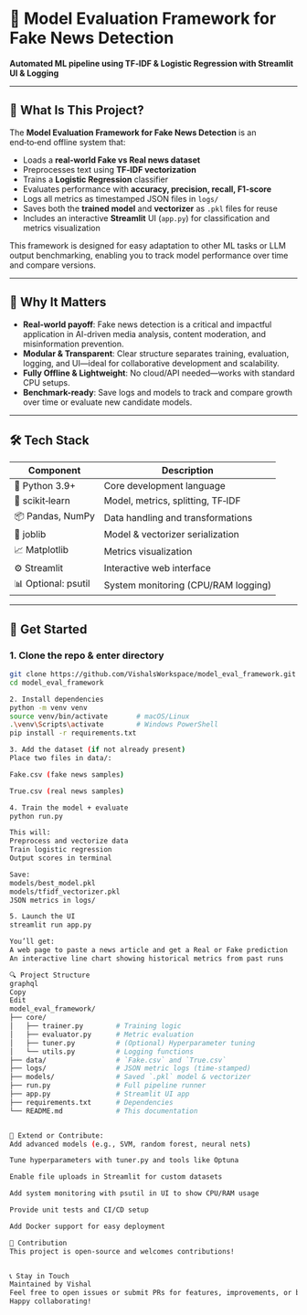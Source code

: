 
# 🚀 Model Evaluation Framework for Fake News Detection

**Automated ML pipeline using TF‑IDF & Logistic Regression with Streamlit UI & Logging**

---

## 📌 What Is This Project?

The **Model Evaluation Framework for Fake News Detection** is an end‑to‑end offline system that:

- Loads a **real-world Fake vs Real news dataset**
- Preprocesses text using **TF‑IDF vectorization**
- Trains a **Logistic Regression** classifier
- Evaluates performance with **accuracy, precision, recall, F1-score**
- Logs all metrics as timestamped JSON files in `logs/`
- Saves both the **trained model** and **vectorizer** as `.pkl` files for reuse
- Includes an interactive **Streamlit** UI (`app.py`) for classification and metrics visualization

This framework is designed for easy adaptation to other ML tasks or LLM output benchmarking, enabling you to track model performance over time and compare versions.

---

## 🌟 Why It Matters

- **Real-world payoff**: Fake news detection is a critical and impactful application in AI-driven media analysis, content moderation, and misinformation prevention.
- **Modular & Transparent**: Clear structure separates training, evaluation, logging, and UI—ideal for collaborative development and scalability.
- **Fully Offline & Lightweight**: No cloud/API needed—works with standard CPU setups.
- **Benchmark-ready**: Save logs and models to track and compare growth over time or evaluate new candidate models.

---

## 🛠️ Tech Stack

| Component               | Description                              |
|------------------------|------------------------------------------|
| 🐍 Python 3.9+         | Core development language                |
| 🧮 scikit‑learn         | Model, metrics, splitting, TF‑IDF        |
| 📦 Pandas, NumPy        | Data handling and transformations        |
| 💾 joblib               | Model & vectorizer serialization        |
| 📈 Matplotlib           | Metrics visualization                   |
| ⚙️ Streamlit            | Interactive web interface               |
| 📊 Optional: psutil     | System monitoring (CPU/RAM logging)     |

---

## 🏁 Get Started

### 1. Clone the repo & enter directory
```bash
git clone https://github.com/VishalsWorkspace/model_eval_framework.git
cd model_eval_framework

2. Install dependencies
python -m venv venv
source venv/bin/activate       # macOS/Linux
.\venv\Scripts\activate        # Windows PowerShell
pip install -r requirements.txt

3. Add the dataset (if not already present)
Place two files in data/:

Fake.csv (fake news samples)

True.csv (real news samples)

4. Train the model + evaluate
python run.py

This will:
Preprocess and vectorize data
Train logistic regression
Output scores in terminal

Save:
models/best_model.pkl
models/tfidf_vectorizer.pkl
JSON metrics in logs/

5. Launch the UI
streamlit run app.py

You’ll get:
A web page to paste a news article and get a Real or Fake prediction
An interactive line chart showing historical metrics from past runs

🔍 Project Structure
graphql
Copy
Edit
model_eval_framework/
├── core/
│   ├── trainer.py        # Training logic
│   ├── evaluator.py      # Metric evaluation
│   ├── tuner.py          # (Optional) Hyperparameter tuning
│   └── utils.py          # Logging functions
├── data/                 # `Fake.csv` and `True.csv`
├── logs/                 # JSON metric logs (time-stamped)
├── models/               # Saved `.pkl` model & vectorizer
├── run.py                # Full pipeline runner
├── app.py                # Streamlit UI app
├── requirements.txt      # Dependencies
└── README.md             # This documentation


🚀 Extend or Contribute:
Add advanced models (e.g., SVM, random forest, neural nets)

Tune hyperparameters with tuner.py and tools like Optuna

Enable file uploads in Streamlit for custom datasets

Add system monitoring with psutil in UI to show CPU/RAM usage

Provide unit tests and CI/CD setup

Add Docker support for easy deployment

👏 Contribution
This project is open-source and welcomes contributions!


📞 Stay in Touch
Maintained by Vishal
Feel free to open issues or submit PRs for features, improvements, or bug fixes.
Happy collaborating!